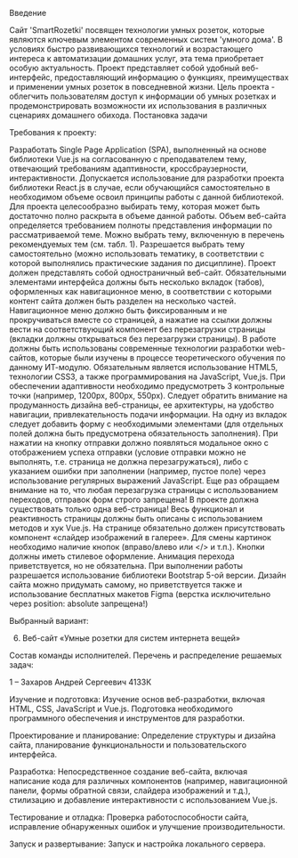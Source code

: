 Введение

Сайт 'SmartRozetki' посвящен технологии умных розеток, которые являются ключевым элементом современных систем 'умного дома'. В условиях быстро развивающихся технологий и возрастающего интереса к автоматизации домашних услуг, эта тема приобретает особую актуальность. Проект представляет собой удобный веб-интерфейс, предоставляющий информацию о функциях, преимуществах и применении умных розеток в повседневной жизни. Цель проекта - облегчить пользователям доступ к информации об умных розетках и продемонстрировать возможности их использования в различных сценариях домашнего обихода.
Постановка задачи


Требования к проекту:

Разработать Single Page Application (SPA), выполненный на основе библиотеки Vue.js на согласованную с преподавателем тему, отвечающий требованиям адаптивности, кроссбраузерности, интерактивности.  Допускается использование для разработки проекта библиотеки React.js в случае, если обучающийся самостоятельно в необходимом объеме освоил принципы работы с данной библиотекой. 
Для проекта целесообразно выбирать тему, которая может быть достаточно полно раскрыта в объеме данной работы. Объем веб-сайта определяется требованием полноты представления информации по рассматриваемой теме. Можно выбрать тему, включенную в перечень рекомендуемых тем (см. табл. 1). Разрешается выбрать тему самостоятельно (можно использовать тематику, в соответствии с которой выполнялись практические задания по дисциплине).
Проект должен представлять собой одностраничный веб-сайт. Обязательными элементами интерфейса должны быть несколько вкладок (табов), оформленных как навигационное меню, в соответствии с которыми контент сайта должен быть разделен на несколько частей.
Навигационное меню должно быть фиксированным и не прокручиваться вместе со страницей, а нажатие на ссылки должны вести на соответствующий компонент без перезагрузки страницы (вкладки должны открываться без перезагрузки страницы).
В работе должны быть использованы современные технологии разработки web-сайтов, которые были изучены в процессе теоретического обучения по данному ИТ-модулю. Обязательным является использование HTML5, технологии CSS3, а также программирования на JavaScript, Vue,js.
При обеспечении адаптивности необходимо предусмотреть 3 контрольные точки (например, 1200px, 800px, 550px).
Следует обратить внимание на продуманность дизайна веб-страницы, ее архитектуры, на удобство навигации, привлекательность подачи информации.
На одну из вкладок следует добавить форму с необходимыми элементами (для отдельных полей должна быть предусмотрена обязательность заполнения). При нажатии на кнопку отправки должно появляться модальное окно с отображением успеха отправки (условие отправки можно не выполнять, т.е. страница не должна перезагружаться), либо с указанием ошибки при заполнении (например, пустое поле) через использование регулярных выражений JavaScript.
Еще раз обращаем внимание на то, что любая перезагрузка страницы с использованием переходов, отправок форм строго запрещена! В проекте должна существовать только одна веб-страница!
Весь функционал и реактивность страницы должны быть описаны с использованием методов и хук Vue.js.
На странице обязательно должен присутствовать компонент «слайдер изображений в галерее». Для смены картинок необходимо наличие кнопок (вправо/влево или </> и т.п.). Кнопки должны иметь стилевое оформление. Анимация перехода приветствуется, но не обязательна. 
При выполнении работы разрешается использование библиотеки Bootstrap 5-ой версии.
Дизайн сайта можно придумать самому, но приветствуется также и использование бесплатных макетов Figma (верстка исключительно через position: absolute запрещена!) 


Выбранный вариант:

6. Веб-сайт «Умные розетки для систем интернета вещей»



Состав команды исполнителей. Перечень и распределение решаемых задач:

1 – Захаров Андрей Сергеевич 4133К

Изучение и подготовка: Изучение основ веб-разработки, включая HTML, CSS, JavaScript и Vue.js. Подготовка необходимого программного обеспечения и инструментов для разработки.

Проектирование и планирование: Определение структуры и дизайна сайта, планирование функциональности и пользовательского интерфейса.

Разработка: Непосредственное создание веб-сайта, включая написание кода для различных компонентов (например, навигационной панели, формы обратной связи, слайдера изображений и т.д.), стилизацию и добавление интерактивности с использованием Vue.js.

Тестирование и отладка: Проверка работоспособности сайта, исправление обнаруженных ошибок и улучшение производительности.

Запуск и развертывание: Запуск и настройка локального сервера.



